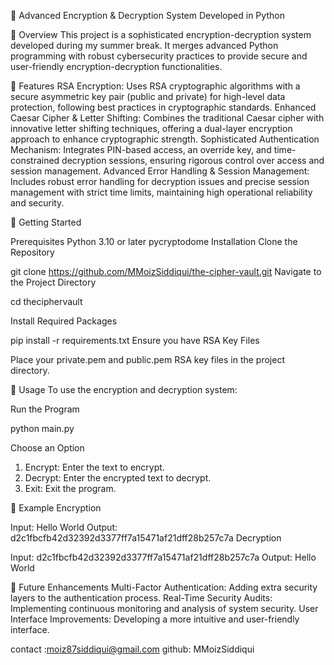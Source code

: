 🔐 Advanced Encryption & Decryption System Developed in Python
 

📖 Overview
This project is a sophisticated encryption-decryption system developed during my summer break. It merges advanced Python programming with robust cybersecurity practices to provide secure and user-friendly encryption-decryption functionalities.

🌟 Features
RSA Encryption: Uses RSA cryptographic algorithms with a secure asymmetric key pair (public and private) for high-level data protection, following best practices in cryptographic standards.
Enhanced Caesar Cipher & Letter Shifting: Combines the traditional Caesar cipher with innovative letter shifting techniques, offering a dual-layer encryption approach to enhance cryptographic strength.
Sophisticated Authentication Mechanism: Integrates PIN-based access, an override key, and time-constrained decryption sessions, ensuring rigorous control over access and session management.
Advanced Error Handling & Session Management: Includes robust error handling for decryption issues and precise session management with strict time limits, maintaining high operational reliability and security.

🚀 Getting Started

Prerequisites
Python 3.10 or later
pycryptodome
Installation
Clone the Repository


git clone https://github.com/MMoizSiddiqui/the-cipher-vault.git
Navigate to the Project Directory


cd theciphervault

Install Required Packages

pip install -r requirements.txt
Ensure you have RSA Key Files

Place your private.pem and public.pem RSA key files in the project directory.

📌 Usage
To use the encryption and decryption system:

Run the Program

python main.py

Choose an Option

1. Encrypt: Enter the text to encrypt.
2. Decrypt: Enter the encrypted text to decrypt.
0. Exit: Exit the program.

📝 Example
Encryption

Input: Hello World
Output: d2c1fbcfb42d32392d3377ff7a15471af21dff28b257c7a
Decryption

Input: d2c1fbcfb42d32392d3377ff7a15471af21dff28b257c7a
Output: Hello World

🔮 Future Enhancements
Multi-Factor Authentication: Adding extra security layers to the authentication process.
Real-Time Security Audits: Implementing continuous monitoring and analysis of system security.
User Interface Improvements: Developing a more intuitive and user-friendly interface.

contact :moiz87siddiqui@gmail.com
github: MMoizSiddiqui

